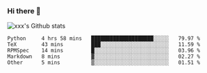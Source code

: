 ### Hi there 👋

<!--
**sdy623/sdy623** is a ✨ _special_ ✨ repository because its `README.md` (this file) appears on your GitHub profile.

Here are some ideas to get you started:

- 🔭 I’m currently working on ...
- 🌱 I’m currently learning ...
- 👯 I’m looking to collaborate on ...
- 🤔 I’m looking for help with ...
- 💬 Ask me about ...
- 📫 How to reach me: ...
- 😄 Pronouns: ...
- ⚡ Fun fact: ...
-->
![xxx's Github stats](https://github-readme-stats.vercel.app/api?username=sdy623&show_icons=true)

<!--START_SECTION:waka-->
```text
Python     4 hrs 58 mins   ████████████████████░░░░░   79.97 % 
TeX        43 mins         ███░░░░░░░░░░░░░░░░░░░░░░   11.59 % 
RPMSpec    14 mins         █░░░░░░░░░░░░░░░░░░░░░░░░   03.96 % 
Markdown   8 mins          ▓░░░░░░░░░░░░░░░░░░░░░░░░   02.27 % 
Other      5 mins          ▒░░░░░░░░░░░░░░░░░░░░░░░░   01.51 % 
```
<!--END_SECTION:waka-->
